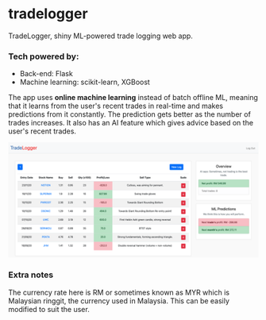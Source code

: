 # tradelogger
TradeLogger, shiny ML-powered trade logging web app. 

### Tech powered by:
- Back-end: Flask
- Machine learning: scikit-learn, XGBoost

The app uses **online machine learning** instead of batch offline ML, meaning that it learns from the user's recent trades in real-time and makes predictions from it constantly. The prediction gets better as the number of trades increases. It also has an AI feature which gives advice based on the user's recent trades.

![Screenshot](./docs/main.png)

### Extra notes
The currency rate here is RM or sometimes known as MYR which is Malaysian ringgit, the currency used in Malaysia. This can be easily modified to suit the user.